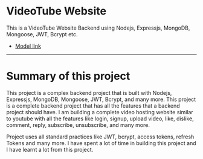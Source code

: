 # VideoTube Website

This is a VideoTube Website Backend using Nodejs, Expressjs, MongoDB, Mongoose, JWT, Bcrypt etc.
- [Model link](https://app.eraser.io/workspace/7AL4zWL0lyAFgeHcT6fM?origin=share)

---
# Summary of this project

This project is a complex backend project that is built with Nodejs, Expressjs, MongoDB, Mongoose, JWT, Bcrypt, and many more. This project is a complete backend project that has all the features that a backend project should have.
I am building a complete video hosting website similar to youtube with all the features like login, signup, upload video, like, dislike, comment, reply, subscribe, unsubscribe, and many more.

Project uses all standard practices like JWT, bcrypt, access tokens, refresh Tokens and many more. I have spent a lot of time in building this project and I have learnt a lot from this project.
